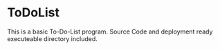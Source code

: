 # ToDoList
This is a basic To-Do-List program. Source Code and deployment ready executeable directory included.
